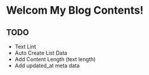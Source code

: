 # Welcom My Blog Contents!

## TODO

- Text Lint
- Auto Create List Data
- Add Content Length (text length)
- Add updated_at meta data
